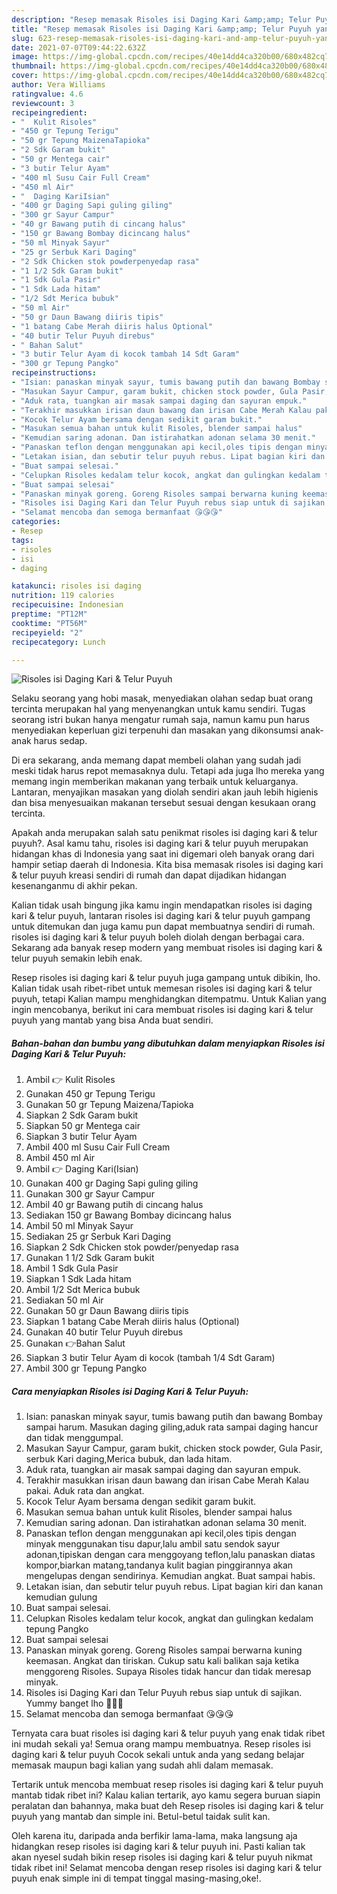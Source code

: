 ```yaml
---
description: "Resep memasak Risoles isi Daging Kari &amp;amp; Telur Puyuh yang lezat Untuk Jualan"
title: "Resep memasak Risoles isi Daging Kari &amp;amp; Telur Puyuh yang lezat Untuk Jualan"
slug: 623-resep-memasak-risoles-isi-daging-kari-and-amp-telur-puyuh-yang-lezat-untuk-jualan
date: 2021-07-07T09:44:22.632Z
image: https://img-global.cpcdn.com/recipes/40e14dd4ca320b00/680x482cq70/risoles-isi-daging-kari-telur-puyuh-foto-resep-utama.jpg
thumbnail: https://img-global.cpcdn.com/recipes/40e14dd4ca320b00/680x482cq70/risoles-isi-daging-kari-telur-puyuh-foto-resep-utama.jpg
cover: https://img-global.cpcdn.com/recipes/40e14dd4ca320b00/680x482cq70/risoles-isi-daging-kari-telur-puyuh-foto-resep-utama.jpg
author: Vera Williams
ratingvalue: 4.6
reviewcount: 3
recipeingredient:
- "  Kulit Risoles"
- "450 gr Tepung Terigu"
- "50 gr Tepung MaizenaTapioka"
- "2 Sdk Garam bukit"
- "50 gr Mentega cair"
- "3 butir Telur Ayam"
- "400 ml Susu Cair Full Cream"
- "450 ml Air"
- "  Daging KariIsian"
- "400 gr Daging Sapi guling giling"
- "300 gr Sayur Campur"
- "40 gr Bawang putih di cincang halus"
- "150 gr Bawang Bombay dicincang halus"
- "50 ml Minyak Sayur"
- "25 gr Serbuk Kari Daging"
- "2 Sdk Chicken stok powderpenyedap rasa"
- "1 1/2 Sdk Garam bukit"
- "1 Sdk Gula Pasir"
- "1 Sdk Lada hitam"
- "1/2 Sdt Merica bubuk"
- "50 ml Air"
- "50 gr Daun Bawang diiris tipis"
- "1 batang Cabe Merah diiris halus Optional"
- "40 butir Telur Puyuh direbus"
- " Bahan Salut"
- "3 butir Telur Ayam di kocok tambah 14 Sdt Garam"
- "300 gr Tepung Pangko"
recipeinstructions:
- "Isian: panaskan minyak sayur, tumis bawang putih dan bawang Bombay sampai harum. Masukan daging giling,aduk rata sampai daging hancur dan tidak menggumpal."
- "Masukan Sayur Campur, garam bukit, chicken stock powder, Gula Pasir, serbuk Kari daging,Merica bubuk, dan lada hitam."
- "Aduk rata, tuangkan air masak sampai daging dan sayuran empuk."
- "Terakhir masukkan irisan daun bawang dan irisan Cabe Merah Kalau pakai. Aduk rata dan angkat."
- "Kocok Telur Ayam bersama dengan sedikit garam bukit."
- "Masukan semua bahan untuk kulit Risoles, blender sampai halus"
- "Kemudian saring adonan. Dan istirahatkan adonan selama 30 menit."
- "Panaskan teflon dengan menggunakan api kecil,oles tipis dengan minyak menggunakan tisu dapur,lalu ambil satu sendok sayur adonan,tipiskan dengan cara menggoyang teflon,lalu panaskan diatas kompor,biarkan matang,tandanya kulit bagian pinggirannya akan mengelupas dengan sendirinya. Kemudian angkat. Buat sampai habis."
- "Letakan isian, dan sebutir telur puyuh rebus. Lipat bagian kiri dan kanan kemudian gulung"
- "Buat sampai selesai."
- "Celupkan Risoles kedalam telur kocok, angkat dan gulingkan kedalam tepung Pangko"
- "Buat sampai selesai"
- "Panaskan minyak goreng. Goreng Risoles sampai berwarna kuning keemasan. Angkat dan tiriskan. Cukup satu kali balikan saja ketika menggoreng Risoles. Supaya Risoles tidak hancur dan tidak meresap minyak."
- "Risoles isi Daging Kari dan Telur Puyuh rebus siap untuk di sajikan. Yummy banget lho 🤤🤤🤤"
- "Selamat mencoba dan semoga bermanfaat 😘😘😘"
categories:
- Resep
tags:
- risoles
- isi
- daging

katakunci: risoles isi daging 
nutrition: 119 calories
recipecuisine: Indonesian
preptime: "PT12M"
cooktime: "PT56M"
recipeyield: "2"
recipecategory: Lunch

---
```



![Risoles isi Daging Kari &amp; Telur Puyuh](https://img-global.cpcdn.com/recipes/40e14dd4ca320b00/680x482cq70/risoles-isi-daging-kari-telur-puyuh-foto-resep-utama.jpg)

Selaku seorang yang hobi masak, menyediakan olahan sedap buat orang tercinta merupakan hal yang menyenangkan untuk kamu sendiri. Tugas seorang istri bukan hanya mengatur rumah saja, namun kamu pun harus menyediakan keperluan gizi terpenuhi dan masakan yang dikonsumsi anak-anak harus sedap.

Di era  sekarang, anda memang dapat membeli olahan yang sudah jadi meski tidak harus repot memasaknya dulu. Tetapi ada juga lho mereka yang memang ingin memberikan makanan yang terbaik untuk keluarganya. Lantaran, menyajikan masakan yang diolah sendiri akan jauh lebih higienis dan bisa menyesuaikan makanan tersebut sesuai dengan kesukaan orang tercinta. 



Apakah anda merupakan salah satu penikmat risoles isi daging kari &amp; telur puyuh?. Asal kamu tahu, risoles isi daging kari &amp; telur puyuh merupakan hidangan khas di Indonesia yang saat ini digemari oleh banyak orang dari hampir setiap daerah di Indonesia. Kita bisa memasak risoles isi daging kari &amp; telur puyuh kreasi sendiri di rumah dan dapat dijadikan hidangan kesenanganmu di akhir pekan.

Kalian tidak usah bingung jika kamu ingin mendapatkan risoles isi daging kari &amp; telur puyuh, lantaran risoles isi daging kari &amp; telur puyuh gampang untuk ditemukan dan juga kamu pun dapat membuatnya sendiri di rumah. risoles isi daging kari &amp; telur puyuh boleh diolah dengan berbagai cara. Sekarang ada banyak resep modern yang membuat risoles isi daging kari &amp; telur puyuh semakin lebih enak.

Resep risoles isi daging kari &amp; telur puyuh juga gampang untuk dibikin, lho. Kalian tidak usah ribet-ribet untuk memesan risoles isi daging kari &amp; telur puyuh, tetapi Kalian mampu menghidangkan ditempatmu. Untuk Kalian yang ingin mencobanya, berikut ini cara membuat risoles isi daging kari &amp; telur puyuh yang mantab yang bisa Anda buat sendiri.

<!--inarticleads1-->

##### Bahan-bahan dan bumbu yang dibutuhkan dalam menyiapkan Risoles isi Daging Kari &amp; Telur Puyuh:

1. Ambil  👉 Kulit Risoles
1. Gunakan 450 gr Tepung Terigu
1. Gunakan 50 gr Tepung Maizena/Tapioka
1. Siapkan 2 Sdk Garam bukit
1. Siapkan 50 gr Mentega cair
1. Siapkan 3 butir Telur Ayam
1. Ambil 400 ml Susu Cair Full Cream
1. Ambil 450 ml Air
1. Ambil  👉 Daging Kari(Isian)
1. Gunakan 400 gr Daging Sapi guling giling
1. Gunakan 300 gr Sayur Campur
1. Ambil 40 gr Bawang putih di cincang halus
1. Sediakan 150 gr Bawang Bombay dicincang halus
1. Ambil 50 ml Minyak Sayur
1. Sediakan 25 gr Serbuk Kari Daging
1. Siapkan 2 Sdk Chicken stok powder/penyedap rasa
1. Gunakan 1 1/2 Sdk Garam bukit
1. Ambil 1 Sdk Gula Pasir
1. Siapkan 1 Sdk Lada hitam
1. Ambil 1/2 Sdt Merica bubuk
1. Sediakan 50 ml Air
1. Gunakan 50 gr Daun Bawang diiris tipis
1. Siapkan 1 batang Cabe Merah diiris halus (Optional)
1. Gunakan 40 butir Telur Puyuh direbus
1. Gunakan  👉Bahan Salut
1. Siapkan 3 butir Telur Ayam di kocok (tambah 1/4 Sdt Garam)
1. Ambil 300 gr Tepung Pangko




<!--inarticleads2-->

##### Cara menyiapkan Risoles isi Daging Kari &amp; Telur Puyuh:

1. Isian: panaskan minyak sayur, tumis bawang putih dan bawang Bombay sampai harum. Masukan daging giling,aduk rata sampai daging hancur dan tidak menggumpal.
1. Masukan Sayur Campur, garam bukit, chicken stock powder, Gula Pasir, serbuk Kari daging,Merica bubuk, dan lada hitam.
1. Aduk rata, tuangkan air masak sampai daging dan sayuran empuk.
1. Terakhir masukkan irisan daun bawang dan irisan Cabe Merah Kalau pakai. Aduk rata dan angkat.
1. Kocok Telur Ayam bersama dengan sedikit garam bukit.
1. Masukan semua bahan untuk kulit Risoles, blender sampai halus
1. Kemudian saring adonan. Dan istirahatkan adonan selama 30 menit.
1. Panaskan teflon dengan menggunakan api kecil,oles tipis dengan minyak menggunakan tisu dapur,lalu ambil satu sendok sayur adonan,tipiskan dengan cara menggoyang teflon,lalu panaskan diatas kompor,biarkan matang,tandanya kulit bagian pinggirannya akan mengelupas dengan sendirinya. Kemudian angkat. Buat sampai habis.
1. Letakan isian, dan sebutir telur puyuh rebus. Lipat bagian kiri dan kanan kemudian gulung
1. Buat sampai selesai.
1. Celupkan Risoles kedalam telur kocok, angkat dan gulingkan kedalam tepung Pangko
1. Buat sampai selesai
1. Panaskan minyak goreng. Goreng Risoles sampai berwarna kuning keemasan. Angkat dan tiriskan. Cukup satu kali balikan saja ketika menggoreng Risoles. Supaya Risoles tidak hancur dan tidak meresap minyak.
1. Risoles isi Daging Kari dan Telur Puyuh rebus siap untuk di sajikan. Yummy banget lho 🤤🤤🤤
1. Selamat mencoba dan semoga bermanfaat 😘😘😘




Ternyata cara buat risoles isi daging kari &amp; telur puyuh yang enak tidak ribet ini mudah sekali ya! Semua orang mampu membuatnya. Resep risoles isi daging kari &amp; telur puyuh Cocok sekali untuk anda yang sedang belajar memasak maupun bagi kalian yang sudah ahli dalam memasak.

Tertarik untuk mencoba membuat resep risoles isi daging kari &amp; telur puyuh mantab tidak ribet ini? Kalau kalian tertarik, ayo kamu segera buruan siapin peralatan dan bahannya, maka buat deh Resep risoles isi daging kari &amp; telur puyuh yang mantab dan simple ini. Betul-betul taidak sulit kan. 

Oleh karena itu, daripada anda berfikir lama-lama, maka langsung aja hidangkan resep risoles isi daging kari &amp; telur puyuh ini. Pasti kalian tak akan nyesel sudah bikin resep risoles isi daging kari &amp; telur puyuh nikmat tidak ribet ini! Selamat mencoba dengan resep risoles isi daging kari &amp; telur puyuh enak simple ini di tempat tinggal masing-masing,oke!.

